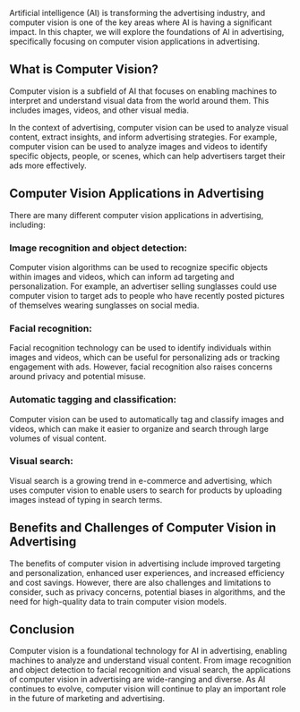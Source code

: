 

Artificial intelligence (AI) is transforming the advertising industry, and computer vision is one of the key areas where AI is having a significant impact. In this chapter, we will explore the foundations of AI in advertising, specifically focusing on computer vision applications in advertising.

What is Computer Vision?
------------------------

Computer vision is a subfield of AI that focuses on enabling machines to interpret and understand visual data from the world around them. This includes images, videos, and other visual media.

In the context of advertising, computer vision can be used to analyze visual content, extract insights, and inform advertising strategies. For example, computer vision can be used to analyze images and videos to identify specific objects, people, or scenes, which can help advertisers target their ads more effectively.

Computer Vision Applications in Advertising
-------------------------------------------

There are many different computer vision applications in advertising, including:

### Image recognition and object detection:

Computer vision algorithms can be used to recognize specific objects within images and videos, which can inform ad targeting and personalization. For example, an advertiser selling sunglasses could use computer vision to target ads to people who have recently posted pictures of themselves wearing sunglasses on social media.

### Facial recognition:

Facial recognition technology can be used to identify individuals within images and videos, which can be useful for personalizing ads or tracking engagement with ads. However, facial recognition also raises concerns around privacy and potential misuse.

### Automatic tagging and classification:

Computer vision can be used to automatically tag and classify images and videos, which can make it easier to organize and search through large volumes of visual content.

### Visual search:

Visual search is a growing trend in e-commerce and advertising, which uses computer vision to enable users to search for products by uploading images instead of typing in search terms.

Benefits and Challenges of Computer Vision in Advertising
---------------------------------------------------------

The benefits of computer vision in advertising include improved targeting and personalization, enhanced user experiences, and increased efficiency and cost savings. However, there are also challenges and limitations to consider, such as privacy concerns, potential biases in algorithms, and the need for high-quality data to train computer vision models.

Conclusion
----------

Computer vision is a foundational technology for AI in advertising, enabling machines to analyze and understand visual content. From image recognition and object detection to facial recognition and visual search, the applications of computer vision in advertising are wide-ranging and diverse. As AI continues to evolve, computer vision will continue to play an important role in the future of marketing and advertising.
